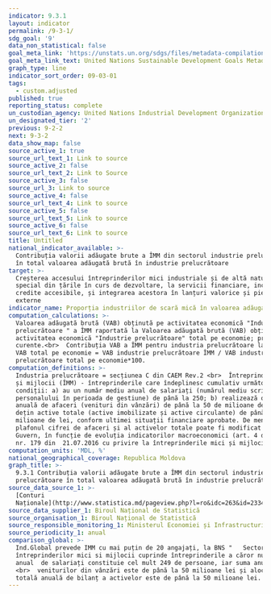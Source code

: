 ```yaml
---
indicator: 9.3.1
layout: indicator
permalink: /9-3-1/
sdg_goal: '9'
data_non_statistical: false
goal_meta_link: 'https://unstats.un.org/sdgs/files/metadata-compilation/Metadata-Goal-9.pdf'
goal_meta_link_text: United Nations Sustainable Development Goals Metadata (PDF 4.0 MB)
graph_type: line
indicator_sort_order: 09-03-01
tags:
  - custom.adjusted
published: true
reporting_status: complete
un_custodian_agency: United Nations Industrial Development Organization (UNIDO)
un_designated_tier: '2'
previous: 9-2-2
next: 9-3-2
data_show_map: false
source_active_1: true
source_url_text_1: Link to source
source_active_2: false
source_url_text_2: Link to Source
source_active_3: false
source_url_3: Link to source
source_active_4: false
source_url_text_4: Link to source
source_active_5: false
source_url_text_5: Link to source
source_active_6: false
source_url_text_6: Link to source
title: Untitled
national_indicator_available: >-
  Contribuția valorii adăugate brute a ÎMM din sectorul industrie prelucrătoare
  în total valoarea adăugată brută în industrie prelucrătoare
target: >-
  Creșterea accesului întreprinderilor mici industriale și de altă natură, în
  special din țările în curs de dezvoltare, la servicii financiare, inclusiv la
  credite accesibile, și integrarea acestora în lanțuri valorice și piețe
  externe
indicator_name: Proporția industriilor de scară mică în valoarea adăugată totală a industriei
computation_calculations: >-
  Valoarea adăugată brută (VAB) obținută pe activitatea economică "Industrie
  prelucrătoare " a ÎMM raportată la Valoarea adăugată brută (VAB) obținută pe
  activitatea economică "Industrie prelucrătoare" total pe economie; prețuri
  curente.<br>  Contribuția VAB a ÎMM pentru industria prelucrătoare la formarea
  VAB total pe economie = VAB industrie prelucrătoare ÎMM / VAB industria
  prelucrătoare total pe economie*100.
computation_definitions: >-
  Industria prelucrătoare = secțiunea C din CAEM Rev.2 <br>  Întreprinderi mici
  și mijlocii (ÎMM) - întreprinderile care îndeplinesc cumulativ următoarele
  condiții: a) au un număr mediu anual de salariați (numărul mediu scriptic al
  personalului în perioada de gestiune) de până la 250; b) realizează o cifră
  anuală de afaceri (venituri din vânzări) de până la 50 de milioane de lei sau
  dețin active totale (active imobilizate și active circulante) de până la 50 de
  milioane de lei, conform ultimei situații financiare aprobate. De menționat că
  plafonul cifrei de afaceri și al activelor totale poate fi modificat de către
  Guvern, în funcție de evoluția indicatorilor macroeconomici (art. 4 din Legea
  nr. 179 din  21.07.2016 cu privire la întreprinderile mici și mijlocii)
computation_units: 'MDL, %'
national_geographical_coverage: Republica Moldova
graph_title: >-
  9.3.1 Contribuția valorii adăugate brute a ÎMM din sectorul industrie
  prelucrătoare în total valoarea adăugată brută în industrie prelucrătoare
source_data_source_1: >-
  [Conturi
  Naționale](http://www.statistica.md/pageview.php?l=ro&idc=263&id=2334)
source_data_supplier_1: Biroul Național de Statistică
source_organisation_1: Biroul Național de Statistică
source_responsible_monitoring_1: Ministerul Economiei și Infrastructurii
source_periodicity_1: anual
comparison_global: >-
  Ind.Global prevede IMM cu mai puțin de 20 angajați, la BNS "   Sectorul
  întreprinderilor mici si mijlocii cuprinde întreprinderile a căror număr mediu
  anual  de salariați constituie cel mult 249 de persoane, iar suma anuală a
  <br>  veniturilor din vânzări este de până la 50 milioane lei și alocarea
  totală anuală de bilanț a activelor este de până la 50 milioane lei. "
---
```


